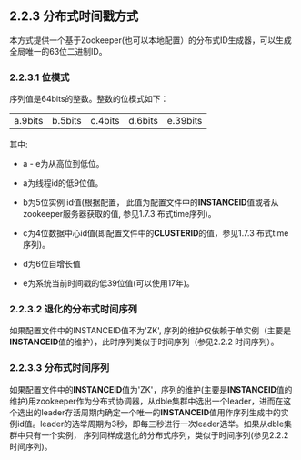 ## 2.2.3 分布式时间戳方式
本方式提供一个基于Zookeeper(也可以本地配置）的分布式ID生成器，可以生成全局唯一的63位二进制ID。  
### 2.2.3.1 位模式
序列值是64bits的整数。整数的位模式如下：

<table>
<tbody>
<tr>
<td >a.9bits</td>
<td >b.5bits</td>
<td >c.4bits</td>
<td >d.6bits</td>
<td >e.39bits</td>
</tr>
</tbody>
</table>
其中:

+ a - e为从高位到低位。

+ a为线程id的低9位值。

+ b为5位实例 id值(根据配置， 此值为配置文件中的**INSTANCEID**值或者从zookeeper服务器获取的值, 参见1.7.3 布式time序列)。

+ c为4位数据中心id值(即配置文件中的**CLUSTERID**的值，参见1.7.3 布式time序列)。

+ d为6位自增长值

+ e为系统当前时间戳的低39位值(可以使用17年)。

### 2.2.3.2 退化的分布式时间序列
如果配置文件中的INSTANCEID值不为'ZK',  序列的维护仅依赖于单实例（主要是**INSTANCEID**值的维护），此时序列类似于时间序列（参见2.2.2 时间序列）。

### 2.2.3.3 分布式时间序列
如果配置文件中的**INSTANCEID**值为'ZK'，序列的维护(主要是**INSTANCEID**值的维护)用zookeeper作为分布式协调器，从dble集群中选出一个leader，进而在这个选出的leader存活周期内确定一个唯一的**INSTANCEID**值用作序列生成中的实例id值。leader的选举周期为3秒，即每三秒进行一次leader选举。如果从dble集群中只有一个实例， 序列同样成退化的分布式序列，类似于时间序列(参见2.2.2 时间序列)。
